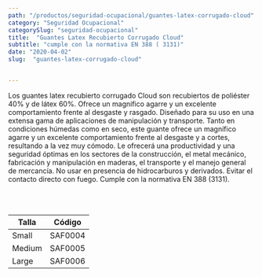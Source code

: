 ```yaml
---
path: "/productos/seguridad-ocupacional/guantes-latex-corrugado-cloud"
category: "Seguridad Ocupacional"
categorySlug: "seguridad-ocupacional"
title:  "Guantes Latex Recubierto Corrugado Cloud"
subtitle: "cumple con la normativa EN 388 ( 3131)"
date: "2020-04-02"
slug:  "guantes-latex-corrugado-cloud"


---
```

Los guantes latex recubierto corrugado Cloud son recubiertos de poliéster 40% y de látex 60%. Ofrece un magnífico agarre y un excelente comportamiento frente al desgaste y rasgado. Diseñado para su uso en una extensa gama de aplicaciones de manipulación y transporte. Tanto en condiciones húmedas como en seco, este guante ofrece un magnífico agarre y un excelente comportamiento frente al desgaste y a cortes, resultando a la vez muy cómodo. Le ofrecerá una productividad y una seguridad óptimas en los sectores de la construcción, el metal mecánico, fabricación y manipulación en maderas, el transporte y el manejo general de mercancía. No usar en presencia de hidrocarburos y derivados. Evitar el contacto directo con fuego. Cumple con la normativa EN 388 (3131). 


<br> <br>
<table class="min-w-full md:min-w-0 divide-y-0 divide-gray-200">
          <thead class=" bg-white">
            <tr>
              <th scope="col" class="px-6 text-center text-xs font-medium text-primary-lighter uppercase tracking-wider">
                Talla
              </th>
              <th scope="col" class="px-6 py-3 text-center text-xs font-medium text-primary-lighter uppercase tracking-wider">
                Código
              </th>
            </tr>
          </thead>
          <tbody>
            <tr class="bg-gray-400">
              <td class="px-6 py-4 whitespace-nowrap text-sm text-gray-700 text-center">
              Small 
              </td>
              <td class="px-6 py-4 whitespace-nowrap text-sm text-gray-700 text-center">
              SAF0004
              </td>
            </tr> 
            <tr class="bg-gray-200">
              <td class="px-6 py-4 whitespace-nowrap text-sm text-gray-700 text-center">
              Medium
              </td>
              <td class="px-6 py-4 whitespace-nowrap text-sm text-gray-700 text-center">
              SAF0005
              </td>
            </tr> 
            <tr class="bg-gray-400">
              <td class="px-6 py-4 whitespace-nowrap text-sm text-gray-700 text-center">
              Large
              </td>
              <td class="px-6 py-4 whitespace-nowrap text-sm text-gray-700 text-center">
              SAF0006
              </td>
            </tr> 
          </tbody>
        </table>



